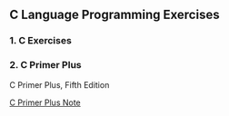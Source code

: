 
## C Language Programming Exercises

### 1. C Exercises

### 2. C Primer Plus

C Primer Plus, Fifth Edition

[C Primer Plus Note](c_primer_plus_note.md)
